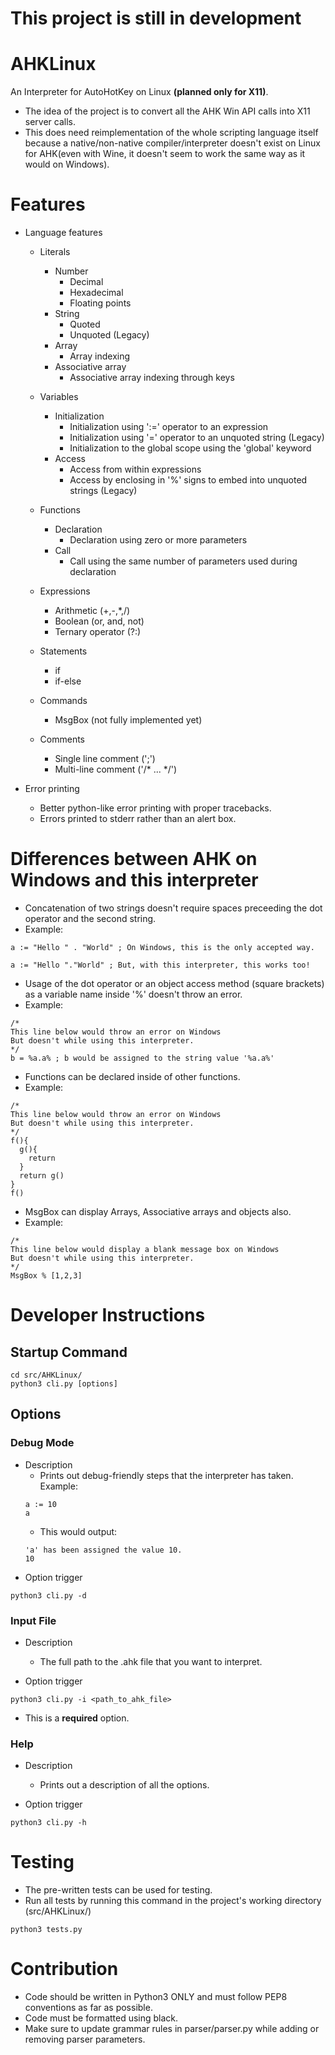 # This project is still in development
# AHKLinux
An Interpreter for AutoHotKey on Linux **(planned only for X11)**.
- The idea of the project is to convert all the AHK Win API calls into X11 server calls.
- This does need reimplementation of the whole scripting language itself because a native/non-native compiler/interpreter doesn't exist on Linux for AHK(even with Wine, it doesn't seem to work the same way as it would on Windows).

# Features
- Language features
  - Literals
    - Number
      - Decimal
      - Hexadecimal
      - Floating points
    - String
      - Quoted
      - Unquoted (Legacy)
    - Array
      - Array indexing
    - Associative array
      - Associative array indexing through keys

  - Variables
    - Initialization
      - Initialization using ':=' operator to an expression
      - Initialization using '=' operator to an unquoted string (Legacy)
      - Initialization to the global scope using the 'global' keyword
    - Access
      - Access from within expressions
      - Access by enclosing in '%' signs to embed into unquoted strings (Legacy)
 
  - Functions
    - Declaration
      - Declaration using zero or more parameters
    - Call
      - Call using the same number of parameters used during declaration

  - Expressions
    - Arithmetic (+,-,*,/)
    - Boolean (or, and, not)
    - Ternary operator (?:)

  - Statements
    - if
    - if-else
  
  - Commands
    - MsgBox (not fully implemented yet)
  
  - Comments
    - Single line comment (';')
    - Multi-line comment ('/* ... */')

- Error printing
  - Better python-like error printing with proper tracebacks.
  - Errors printed to stderr rather than an alert box.

# Differences between AHK on Windows and this interpreter
- Concatenation of two strings doesn't require spaces preceeding the dot operator and the second string.
- Example:
```
a := "Hello " . "World" ; On Windows, this is the only accepted way.

a := "Hello "."World" ; But, with this interpreter, this works too!
```
- Usage of the dot operator or an object access method (square brackets) as a variable name inside '%' doesn't throw an error.
- Example:
```
/*
This line below would throw an error on Windows 
But doesn't while using this interpreter.
*/
b = %a.a% ; b would be assigned to the string value '%a.a%'
```
- Functions can be declared inside of other functions.
- Example:
```
/*
This line below would throw an error on Windows
But doesn't while using this interpreter.
*/
f(){
  g(){
    return
  }
  return g()
}
f()
```
- MsgBox can display Arrays, Associative arrays and objects also.
- Example:
```
/*
This line below would display a blank message box on Windows
But doesn't while using this interpreter.
*/
MsgBox % [1,2,3]
```

# Developer Instructions
## Startup Command
```
cd src/AHKLinux/
python3 cli.py [options]
```

## Options
### Debug Mode
- Description
  - Prints out debug-friendly steps that the interpreter has taken. Example:
  ```
  a := 10
  a
  ```
   - This would output:
  ```
  'a' has been assigned the value 10.
  10
  ```
- Option trigger
```
python3 cli.py -d
```
### Input File
- Description
  - The full path to the .ahk file that you want to interpret.

- Option trigger
```
python3 cli.py -i <path_to_ahk_file>
```
- This is a **required** option.
### Help
- Description
  - Prints out a description of all the options.

- Option trigger
```
python3 cli.py -h
```

# Testing
- The pre-written tests can be used for testing.
- Run all tests by running this command in the project's working directory (src/AHKLinux/)
```
python3 tests.py
```

# Contribution
- Code should be written in Python3 ONLY and must follow PEP8 conventions as far as possible.
- Code must be formatted using black.
- Make sure to update grammar rules in parser/parser.py while adding or removing parser parameters.
